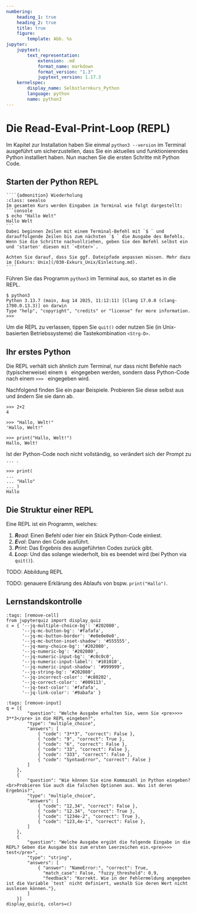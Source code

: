 ```yaml
---
numbering:
    heading_1: true
    heading_2: true
    title: true
    figure:
        template: Abb. %s
jupyter:
    jupytext:
        text_representation:
            extension: .md
            format_name: markdown
            format_version: "1.3"
            jupytext_version: 1.17.3
    kernelspec:
        display_name: Selbstlernkurs_Python
        language: python
        name: python3
---
```


# Die Read-Eval-Print-Loop (REPL)

Im Kapitel zur Installation haben Sie einmal `python3 --version` im Terminal
ausgeführt um sicherzustellen, dass Sie ein aktuelles und funktionierendes
Python installiert haben. Nun machen Sie die ersten Schritte mit Python Code.

## Starten der Python REPL

`````{margin}
````{admonition} Wiederholung
:class: seealso
Im gesamten Kurs werden Eingaben im Terminal wie folgt dargestellt:
```console
$ echo "Hallo Welt"
Hallo Welt
```
Dabei beginnen Zeilen mit einem Terminal-Befehl mit `$ ` und darauffolgende Zeilen bis zum nächsten `$ ` die Ausgabe des Befehls. Wenn Sie die Schritte nachvollziehen, geben Sie den Befehl selbst ein und 'starten' diesen mit `<Enter>`.

Achten Sie darauf, dass Sie ggf. Dateipfade anpassen müssen. Mehr dazu im [Exkurs: Unix](/030-Exkurs_Unix/Einleitung.md).
````
`````

Führen Sie das Programm `python3` im Terminal aus, so startet es in die REPL.

```console
$ python3
Python 3.13.7 (main, Aug 14 2025, 11:12:11) [Clang 17.0.0 (clang-1700.0.13.3)] on darwin
Type "help", "copyright", "credits" or "license" for more information.
>>>
```

Um die REPL zu verlassen, tippen Sie `quit()` oder nutzen Sie (in Unix-basierten Betriebssysteme) die Tastekombination `<Strg-D>`.

## Ihr erstes Python

Die REPL verhält sich ähnlich zum Terminal, nur dass nicht Befehle nach (typischerweise) einem `$ ` eingegeben werden, sondern dass Python-Code nach einem `>>> ` eingegeben wird.

Nachfolgend finden Sie ein paar Beispiele. Probieren Sie diese selbst aus und ändern Sie sie dann ab.

```python-repl
>>> 2+2
4
```

```python-repl
>>> "Hallo, Welt!"
'Hallo, Welt!"
```

```python-repl
>>> print("Hallo, Welt!")
Hallo, Welt!
```

Ist der Python-Code noch nicht vollständig, so verändert sich der Prompt zu `... `.

```python-repl
>>> print(
...
... "Hallo"
... )
Hallo
```

## Die Struktur einer REPL

Eine REPL ist ein Programm, welches:

1. _**R**ead_: Einen Befehl oder hier ein Stück Python-Code einliest.
2. _**E**val_: Dann den Code ausführt.
3. _**P**rint_: Das Ergebnis des ausgeführten Codes zurück gibt.
4. _**L**oop_: Und das solange wiederholt, bis es beendet wird (bei Python via `quit()`).

TODO: Abbildung REPL

TODO: genauere Erklärung des Ablaufs von bspw. `print("Hallo")`.

## Lernstandskontrolle

```{code-cell}
:tags: [remove-cell]
from jupyterquiz import display_quiz
c = { '--jq-multiple-choice-bg': '#202080',
      '--jq-mc-button-bg': '#fafafa',
      '--jq-mc-button-border': '#e0e0e0e0',
      '--jq-mc-button-inset-shadow': '#555555',
      '--jq-many-choice-bg': '#202080',
      '--jq-numeric-bg': '#202080',
      '--jq-numeric-input-bg': '#c0c0c0',
      '--jq-numeric-input-label': '#101010',
      '--jq-numeric-input-shadow': '#999999',
      '--jq-string-bg': '#202080',
      '--jq-incorrect-color': '#c80202',
      '--jq-correct-color': '#009113',
      '--jq-text-color': '#fafafa',
      '--jq-link-color': '#9abafa' }
```

```{code-cell}
:tags: [remove-input]
q = [{
        "question": "Welche Ausgabe erhalten Sie, wenn Sie <pre>>>> 3**3</pre> in die REPL eingeben?",
        "type": "multiple_choice",
        "answers": [
            { "code": "3**3", "correct": False },
            { "code": "9", "correct": True },
            { "code": "6", "correct": False },
            { "code": "33", "correct": False },
            { "code": "333", "correct": False },
            { "code": "SyntaxError", "correct": False }
        ]
    },
    {
        "question": "Wie können Sie eine Kommazahl in Python eingeben?<br>Probieren Sie auch die falschen Optionen aus. Was ist deren Ergebnis?",
        "type": "multiple_choice",
        "answers": [
            { "code": "12,34", "correct": False },
            { "code": "12.34", "correct": True },
            { "code": "1234e-2", "correct": True },
            { "code": "123,4e-1", "correct": False },
        ]
    },
    {
        "question": "Welche Ausgabe ergibt die folgende Eingabe in die REPL? Geben die Ausgabe bis zum ersten Leerzeichen ein.<pre>>>> test</pre>",
        "type": "string",
        "answers": [
            { "answer": "NameError:", "correct": True,
              "match_case": False, "fuzzy_threshold": 0.9,
              "feedback": "Korrekt. Wie in der Fehlermeldung angegeben ist die Variable `test` nicht definiert, weshalb Sie deren Wert nicht auslesen können."},
        ]
    }]
display_quiz(q, colors=c)
```
